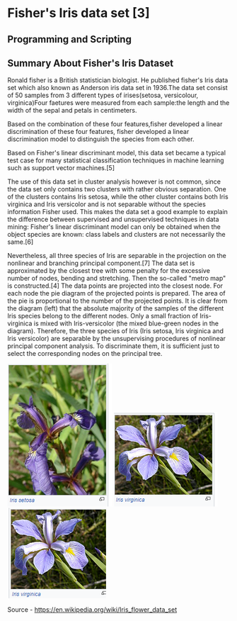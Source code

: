 # Fisher's Iris data set [3]

## Programming and Scripting

## Summary About Fisher's Iris Dataset

Ronald fisher is a British statistician biologist. He published fisher's Iris data set which also known as Anderson iris data set in 1936.The data set consist of 50 samples from 3 different types of irises(setosa, versicolour, virginica)Four faetures were measured from each sample:the length and the width of the sepal and petals in centimeters.

Based on the combination of these four features,fisher developed a linear discrimination of these four features, fisher developed a linear discrimination model to distinguish the species from each other.

Based on Fisher's linear discriminant model, this data set became a typical test case for many statistical classification techniques in machine learning such as support vector machines.[5]

The use of this data set in cluster analysis however is not common, since the data set only contains two clusters with rather obvious separation. One of the clusters contains Iris setosa, while the other cluster contains both Iris virginica and Iris versicolor and is not separable without the species information Fisher used. This makes the data set a good example to explain the difference between supervised and unsupervised techniques in data mining: Fisher's linear discriminant model can only be obtained when the object species are known: class labels and clusters are not necessarily the same.[6]

Nevertheless, all three species of Iris are separable in the projection on the nonlinear and branching principal component.[7] The data set is approximated by the closest tree with some penalty for the excessive number of nodes, bending and stretching. Then the so-called "metro map" is constructed.[4] The data points are projected into the closest node. For each node the pie diagram of the projected points is prepared. The area of the pie is proportional to the number of the projected points. It is clear from the diagram (left) that the absolute majority of the samples of the different Iris species belong to the different nodes. Only a small fraction of Iris-virginica is mixed with Iris-versicolor (the mixed blue-green nodes in the diagram). Therefore, the three species of Iris (Iris setosa, Iris virginica and Iris versicolor) are separable by the unsupervising procedures of nonlinear principal component analysis. To discriminate them, it is sufficient just to select the corresponding nodes on the principal tree.

![Capture1.PNG](https://github.com/G00387847/BonnyProject2020/blob/master/Images/Capture1.PNG)
![Capture2.PNG](https://github.com/G00387847/BonnyProject2020/blob/master/Images/Capture2.PNG)
![Capture3.PNG](https://github.com/G00387847/BonnyProject2020/blob/master/Images/Capture3.PNG)



Source - https://en.wikipedia.org/wiki/Iris_flower_data_set


